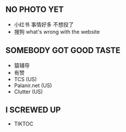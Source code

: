 ## NO PHOTO YET
* 小红书 事情好多 不想投了
* 搜狗 what's wrong with the website

## SOMEBODY GOT GOOD TASTE
* 猿辅导
* 有赞
* TCS (US)
* Palanir.net (US)
* Clutter (US)

## I SCREWED UP
* TIKTOC

